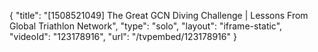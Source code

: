 {
    "title": "[1508521049] The Great GCN Diving Challenge | Lessons From Global Triathlon Network",
    "type": "solo",
    "layout": "iframe-static",
    "videoId": "123178916",
    "url": "\/tvpembed\/123178916"
}